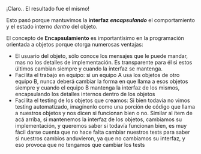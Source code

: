 ¡Claro.. El resultado fue el mismo!

Esto pasó porque mantuvimos la **interfaz** ***encapsulando*** el comportamiento y el estado interno *dentro* del objeto.

El concepto de **Encapsulamiento** es importantísimo en la programación orientada a objetos porque otorga numerosas ventajas: 

* El usuario del objeto, sólo conoce los mensajes que le puede mandar, mas no los detalles de implementación. Es transparente para él si estos últimos cambian siempre y cuando la interfaz se mantenga.
* Facilita el trabajo en equipo: si un equipo A usa los objetos de otro equipo B, nunca deberá cambiar la forma en que llama a esos objetos siempre y cuando el equipo B mantenga la interfaz de los mismos, encapsulando los detalles internos dentro de los objetos
* Facilita el testing de los objetos que creamos: Si bien todavía no vimos testing automatizado, imagínenlo como una porción de código que llama a nuestros objetos y nos dicen si funcionan bien o no. Similar al ítem de acá arriba, si mantenemos la interfaz de los objetos, cambiamos su implementación, y queremos saber si todavía funcionan bien, es muy fácil darse cuenta que no hace falta cambiar nuestros tests para saber si nuestros cambios anduvieron, ya que no cambiamos su interfaz, y eso provoca que no tengamos que cambiar los tests

